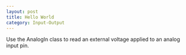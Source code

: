 ```yaml
---
layout: post
title: Hello World
category: Input-Output
---
```


Use the AnalogIn class to read an external voltage applied to an analog input pin.